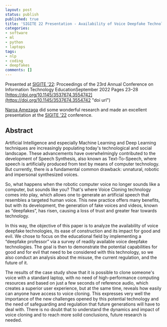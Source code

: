 ```yaml
---
layout: post
status: publish
published: true
title: 'SIGITE 22 Presentation - Availability of Voice Deepfake Technology and its Impact for Good and Evil'
categories:
- software
- ml
- python
- laptops
tags: 
- nlp
- coding
- deepfakes
comments: []
---
```


Presented at [SIGITE '22](https://www.sigite.org/?p=1269 "SIGITE 2022 Website"): Proceedings of the 23rd Annual Conference on Information Technology EducationSeptember 2022 Pages 23–28 [https://doi.org/10.1145/3537674.3554742](https://doi.org/10.1145/3537674.3554742 "doi url")

[Naroa Amezaga](https://www.linkedin.com/in/naroa-amezaga/ "linked in URL for Noroa Amezaga") did some wonderful research and made an excellent presentation at the [SIGITE '22](https://www.sigite.org/?p=1269 "SIGITE 2022 Website") conference.

## Abstract

Artificial Intelligence and especially Machine Learning and Deep Learning techniques are increasingly populating today's technological and social landscape. These advancements have overwhelmingly contributed to the development of Speech Synthesis, also known as Text-To-Speech, where speech is artificially produced from text by means of computer technology. But currently, there is a fundamental common drawback: unnatural, robotic and impersonal synthesized voices.

So, what happens when the robotic computer voice no longer sounds like a computer, but sounds like you? That's where Voice Cloning technology comes into play, which allows one to generate an artificial speech that resembles a targeted human voice. This new practice offers many benefits, but with its development, the generation of fake voices and videos, known as “deepfakes”, has risen, causing a loss of trust and greater fear towards technology.

In this way, the objective of this paper is to analyze the availability of voice deepfake technologies, its ease of construction and its impact for good and evil. We chose to focus on the educational field by implementing a “deepfake professor” via a survey of readily available voice deepfake technologies. The goal is then to demonstrate the potential capabilities for good and for evil that need to be considered with this technology, so we also conduct an analysis about the misuse, the current regulation, and the future of it.

The results of the case study show that it is possible to clone someone's voice with a standard laptop, with no need of high-performance computing resources and based on just a few seconds of reference audio, which creates a superior user experience, but at the same time, reveals how easily can anyone have access to voice cloning. This expresses very well the importance of the new challenges opened by this potential technology and the need of safeguarding and regulation that future generations will have to deal with. There is no doubt that to understand the dynamics and impact of voice cloning and to reach more solid conclusions, future research is needed.

